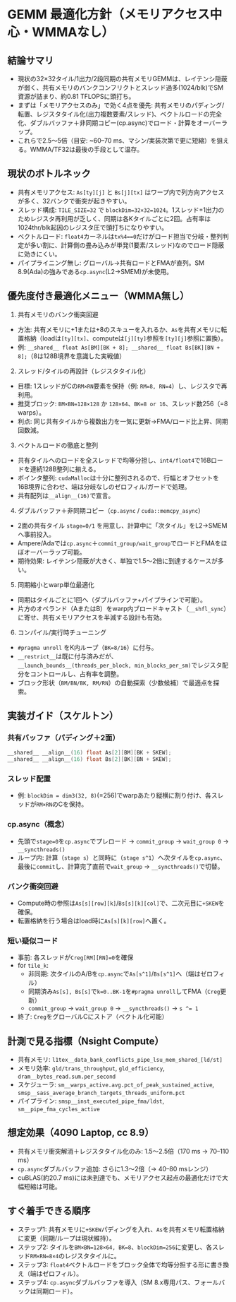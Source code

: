 # GEMM 最適化方針（メモリアクセス中心・WMMAなし）

## 結論サマリ
- 現状の32×32タイル/1出力/2段同期の共有メモリGEMMは、レイテンシ隠蔽が弱く、共有メモリのバンクコンフリクトとスレッド過多(1024/blk)でSM資源が詰まり、約0.81 TFLOPSに頭打ち。
- まずは「メモリアクセスのみ」で効く4点を優先: 共有メモリのパディング/転置、レジスタタイル化(出力複数要素/スレッド)、ベクトルロードの完全化、ダブルバッファ＋非同期コピー(cp.async)でロード・計算をオーバーラップ。
- これらで2.5〜5倍（目安: ~60–70 ms、マシン/実装次第で更に短縮）を狙える。WMMA/TF32は最後の手段として温存。

## 現状のボトルネック
- 共有メモリアクセス: `As[ty][j]` と `Bs[j][tx]` はワープ内で列方向アクセスが多く、32バンクで衝突が起きやすい。
- スレッド構成: `TILE_SIZE=32` で `blockDim=32×32=1024`。1スレッド=1出力のためレジスタ再利用が乏しく、同期は各Kタイルごとに2回。占有率は1024thr/blk起因のレジスタ圧で頭打ちになりやすい。
- ベクトルロード: `float4`カーネルは`tx%4==0`だけがロード担当で分岐・整列判定が多い割に、計算側の畳み込みが単発(1要素/スレッド)なのでロード隠蔽に効きにくい。
- パイプライニング無し: グローバル→共有ロードとFMAが直列。SM 8.9(Ada)の強みである`cp.async`(L2→SMEM)が未使用。

## 優先度付き最適化メニュー（WMMA無し）
1) 共有メモリのバンク衝突回避  
- 方法: 共有メモリに+1または+8のスキューを入れるか、`As`を共有メモリに転置格納（loadは`[ty][tx]`、computeは`[j][ty]`参照を`[ty][j]`参照に置換）。  
- 例: `__shared__ float As[BM][BK + 8]; __shared__ float Bs[BK][BN + 8];`（8は128B境界を意識した実戦値）

2) スレッド/タイルの再設計（レジスタタイル化）  
- 目標: 1スレッドがCの`RM×RN`要素を保持（例: `RM=8, RN=4`）し、レジスタで再利用。  
- 推奨ブロック: `BM×BN=128×128` か `128×64`、`BK=8 or 16`、スレッド数256（=8 warps）。  
- 利点: 同じ共有タイルから複数出力を一気に更新→FMA/ロード比上昇、同期回数減。

3) ベクトルロードの徹底と整列  
- 共有タイルへのロードを全スレッドで均等分担し、`int4/float4`で16Bロードを連続128B整列に揃える。  
- ポインタ整列: `cudaMalloc`は十分に整列されるので、行幅とオフセットを16B境界に合わせ、端は分岐なしのゼロフィル/ガードで処理。  
- 共有配列は`__align__(16)`で宣言。

4) ダブルバッファ＋非同期コピー（`cp.async` / `cuda::memcpy_async`）  
- 2面の共有タイル `stage=0/1` を用意し、計算中に「次タイル」をL2→SMEMへ事前投入。  
- Ampere/Adaでは`cp.async`＋`commit_group/wait_group`でロードとFMAをほぼオーバーラップ可能。  
- 期待効果: レイテンシ隠蔽が大きく、単独で1.5〜2倍に到達するケースが多い。

5) 同期縮小とwarp単位最適化  
- 同期はタイルごとに1回へ（ダブルバッファ+パイプラインで可能）。  
- 片方のオペランド（AまたはB）をwarp内ブロードキャスト（`__shfl_sync`）に寄せ、共有メモリアクセスを半減する設計も有効。

6) コンパイル/実行時チューニング  
- `#pragma unroll` をK内ループ（`BK=8/16`）に付与。  
- `__restrict__`は既に付与済みだが、`__launch_bounds__(threads_per_block, min_blocks_per_sm)`でレジスタ配分をコントロールし、占有率を調整。  
- ブロック形状（`BM/BN/BK, RM/RN`）の自動探索（少数候補）で最適点を探索。

## 実装ガイド（スケルトン）

### 共有バッファ（パディング＋2面）
```cpp
__shared__ __align__(16) float As[2][BM][BK + SKEW];
__shared__ __align__(16) float Bs[2][BK][BN + SKEW];
```

### スレッド配置
- 例: `blockDim = dim3(32, 8)`(=256)でwarpあたり縦横に割り付け、各スレッドが`RM×RN`のCを保持。

### cp.async（概念）
- 先頭で`stage=0`を`cp.async`でプレロード → `commit_group` → `wait_group 0` → `__syncthreads()`  
- ループ内: 計算（`stage s`）と同時に（`stage s^1`）へ次タイルを`cp.async`、最後に`commit`し、計算完了直前で`wait_group` → `__syncthreads()`で切替。

### バンク衝突回避
- Compute時の参照は`As[s][row][k]`/`Bs[s][k][col]`で、二次元目に`+SKEW`を確保。  
- 転置格納を行う場合はload時に`As[s][k][row]`へ置く。

### 短い疑似コード
- 事前: 各スレッドが`Creg[RM][RN]=0`を確保  
- for `tile_k`:
  - 非同期: 次タイルのA/Bを`cp.async`で`As[s^1]`/`Bs[s^1]`へ（端はゼロフィル）
  - 同期済み`As[s], Bs[s]`で`k=0..BK-1`を`#pragma unroll`してFMA（`Creg`更新）
  - `commit_group` → `wait_group 0` → `__syncthreads()` → `s ^= 1`
- 終了: `Creg`をグローバルCにストア（ベクトル化可能）

## 計測で見る指標（Nsight Compute）
- 共有メモリ: `l1tex__data_bank_conflicts_pipe_lsu_mem_shared_[ld/st]`
- メモリ効率: `gld/trans_throughput`, `gld_efficiency`, `dram__bytes_read.sum.per_second`
- スケジューラ: `sm__warps_active.avg.pct_of_peak_sustained_active`, `smsp__sass_average_branch_targets_threads_uniform.pct`
- パイプライン: `smsp__inst_executed_pipe_fma/ldst`, `sm__pipe_fma_cycles_active`

## 想定効果（4090 Laptop, cc 8.9）
- 共有メモリ衝突解消＋レジスタタイル化のみ: 1.5〜2.5倍（170 ms → 70–110 ms）
- `cp.async`ダブルバッファ追加: さらに1.3〜2倍（→ 40–80 msレンジ）
- cuBLAS(約20.7 ms)には未到達でも、メモリアクセス起点の最適化だけで大幅短縮は可能。

## すぐ着手できる順序
- ステップ1: 共有メモリに`+SKEW`パディングを入れ、`As`を共有メモリ転置格納に変更（同期/ループは現状維持）。
- ステップ2: タイルを`BM×BN=128×64, BK=8`、`blockDim=256`に変更し、各スレッド`RM×RN=8×4`のレジスタタイルに。
- ステップ3: `float4`ベクトルロードをブロック全体で均等分担する形に書き換え（端はゼロフィル）。
- ステップ4: `cp.async`ダブルバッファを導入（SM 8.x専用パス、フォールバックは同期ロード）。

